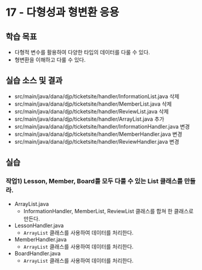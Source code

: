 # 17 - 다형성과 형변환 응용

## 학습 목표

- 다형적 변수를 활용하여 다양한 타입의 데이터를 다룰 수 있다.
- 형변환을 이해하고 다룰 수 있다.

## 실습 소스 및 결과

- src/main/java/dana/djp/ticketsite/handler/InformationList.java 삭제
- src/main/java/dana/djp/ticketsite/handler/MemberList.java 삭제
- src/main/java/dana/djp/ticketsite/handler/ReviewList.java 삭제
- src/main/java/dana/djp/ticketsite/handler/ArrayList.java 추가
- src/main/java/dana/djp/ticketsite/handler/InformationHandler.java 변경
- src/main/java/dana/djp/ticketsite/handler/MemberHandler.java 변경
- src/main/java/dana/djp/ticketsite/handler/ReviewHandler.java 변경

## 실습

### 작업1) Lesson, Member, Board를 모두 다룰 수 있는 List 클래스를 만들라.

- ArrayList.java
    - InformationHandler, MemberList, ReviewList 클래스를 합쳐 한 클래스로 만든다.
- LessonHandler.java
    - `ArrayList` 클래스를 사용하여 데이터를 처리한다.
- MemberHandler.java
    - `ArrayList` 클래스를 사용하여 데이터를 처리한다.
- BoardHandler.java
    - `ArrayList` 클래스를 사용하여 데이터를 처리한다.
